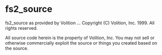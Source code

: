 # fs2_source

fs2_source as provided by Volition  …
Copyright (C) Volition, Inc. 1999.  All rights reserved.

All source code herein is the property of Volition, Inc. You may not sell
or otherwise commercially exploit the source or things you created based on the
source.
